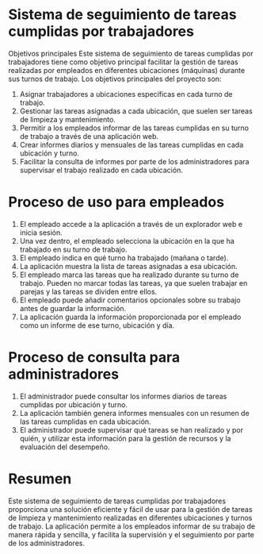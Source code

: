 # Sistema de seguimiento de tareas cumplidas por trabajadores
Objetivos principales
Este sistema de seguimiento de tareas cumplidas por trabajadores tiene como objetivo principal facilitar la gestión de tareas realizadas por empleados en diferentes ubicaciones (máquinas) durante sus turnos de trabajo. Los objetivos principales del proyecto son:

1. Asignar trabajadores a ubicaciones específicas en cada turno de trabajo.
2. Gestionar las tareas asignadas a cada ubicación, que suelen ser tareas de limpieza y mantenimiento.
3. Permitir a los empleados informar de las tareas cumplidas en su turno de trabajo a través de una aplicación web.
4. Crear informes diarios y mensuales de las tareas cumplidas en cada ubicación y turno.
5. Facilitar la consulta de informes por parte de los administradores para supervisar el trabajo realizado en cada ubicación.
# Proceso de uso para empleados
1. El empleado accede a la aplicación a través de un explorador web e inicia sesión.
2. Una vez dentro, el empleado selecciona la ubicación en la que ha trabajado en su turno de trabajo.
3. El empleado indica en qué turno ha trabajado (mañana o tarde).
4. La aplicación muestra la lista de tareas asignadas a esa ubicación.
5. El empleado marca las tareas que ha realizado durante su turno de trabajo. Pueden no marcar todas las tareas, ya que suelen trabajar en parejas y las tareas se dividen entre ellos.
6. El empleado puede añadir comentarios opcionales sobre su trabajo antes de guardar la información.
7. La aplicación guarda la información proporcionada por el empleado como un informe de ese turno, ubicación y día.
# Proceso de consulta para administradores
1. El administrador puede consultar los informes diarios de tareas cumplidas por ubicación y turno.
2. La aplicación también genera informes mensuales con un resumen de las tareas cumplidas en cada ubicación.
3. El administrador puede supervisar qué tareas se han realizado y por quién, y utilizar esta información para la gestión de recursos y la evaluación del desempeño.
# Resumen
Este sistema de seguimiento de tareas cumplidas por trabajadores proporciona una solución eficiente y fácil de usar para la gestión de tareas de limpieza y mantenimiento realizadas en diferentes ubicaciones y turnos de trabajo. La aplicación permite a los empleados informar de su trabajo de manera rápida y sencilla, y facilita la supervisión y el seguimiento por parte de los administradores.